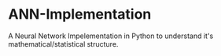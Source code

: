 # ANN-Implementation
A Neural Network Impelementation in Python to understand it's mathematical/statistical structure.
